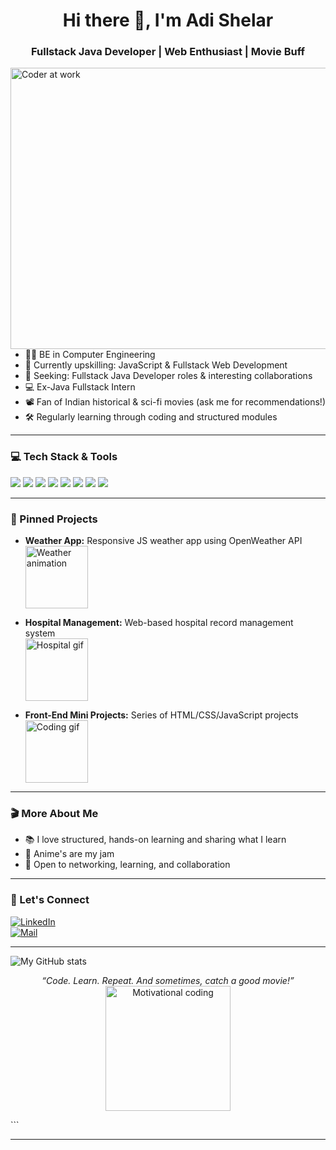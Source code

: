
<h1 align="center">Hi there 👋, I'm Adi Shelar</h1>
<h3 align="center">Fullstack Java Developer | Web Enthusiast | Movie Buff</h3>

<img src="https://media.giphy.com/media/v1.Y2lkPTc5MGI3NjExNDFocmozOGxpdzA0MDAyOHJrNHNwbzBlbnloYzhpcTU3bXhxbmthaSZlcD12MV9pbnRlcm5hbF9naWZfYnlfaWQmY3Q9Zw/fRFNQ4YC5xWPS/giphy.gif" width="550" height="450" align="right" alt="Coder at work">

---

- 🧑‍💻 BE in Computer Engineering
- 🌱 Currently upskilling: JavaScript & Fullstack Web Development
- 🎯 Seeking: Fullstack Java Developer roles & interesting collaborations
- 💻 Ex-Java Fullstack Intern
- 📽️ Fan of Indian historical & sci-fi movies (ask me for recommendations!)
- 🛠️ Regularly learning through coding and structured modules

---

### 💻 Tech Stack & Tools
<img src="https://img.shields.io/badge/Java-informational?style=for-the-badge&logo=java&logoColor=white"/>
<img src="https://img.shields.io/badge/Javascript-informational?style=for-the-badge&logo=javascript&logoColor=white"/>
<img src="https://img.shields.io/badge/HTML5-informational?style=for-the-badge&logo=html5&logoColor=white"/>
<img src="https://img.shields.io/badge/CSS3-informational?style=for-the-badge&logo=css3&logoColor=white"/>
<img src="https://img.shields.io/badge/Git-informational?style=for-the-badge&logo=git&logoColor=white"/>
<img src="https://img.shields.io/badge/Spring_Boot-informational?style=for-the-badge&logo=spring-boot&logoColor=white"/>
<img src="https://img.shields.io/badge/MySQL-informational?style=for-the-badge&logo=mysql&logoColor=white"/>
<img src="https://img.shields.io/badge/React-informational?style=for-the-badge&logo=react&logoColor=white"/>

---

### 📌 Pinned Projects
- **Weather App:** Responsive JS weather app using OpenWeather API  
  <img src="https://media.giphy.com/media/3orieVVSG0OXG0lMzW/giphy.gif" width="100" alt="Weather animation">

- **Hospital Management:** Web-based hospital record management system  
  <img src="https://media.giphy.com/media/l2JehQ2GitHGdVG9y/giphy.gif" width="100" alt="Hospital gif">

- **Front-End Mini Projects:** Series of HTML/CSS/JavaScript projects  
  <img src="https://media.giphy.com/media/3o7TKD52oAdpE6IaLe/giphy.gif" width="100" alt="Coding gif">

---

### 🎬 More About Me
- 📚 I love structured, hands-on learning and sharing what I learn  
- 🍿 Anime's are my jam  
- 🤝 Open to networking, learning, and collaboration  

---

### 🚀 Let's Connect
[![LinkedIn](https://img.shields.io/badge/LinkedIn-blue?style=for-the-badge&logo=linkedin&logoColor=white)](https://www.linkedin.com/in/adi190717/)  
[![Mail](https://img.shields.io/badge/Email-informational?style=for-the-badge&logo=gmail&logoColor=white)](mailto:adishelar2001@gmail.com)  

---

![My GitHub stats](https://github-readme-stats.vercel.app/api?username=ADI190717&show_icons=true&hide_title=true&theme=radical)

<p align="center">
  <i>“Code. Learn. Repeat. And sometimes, catch a good movie!”</i>  
  <br>
  <img src="https://media.giphy.com/media/3o6ZtpxSZbQRRnwCKQ/giphy.gif" width="200" alt="Motivational coding">
</p>
```

***
